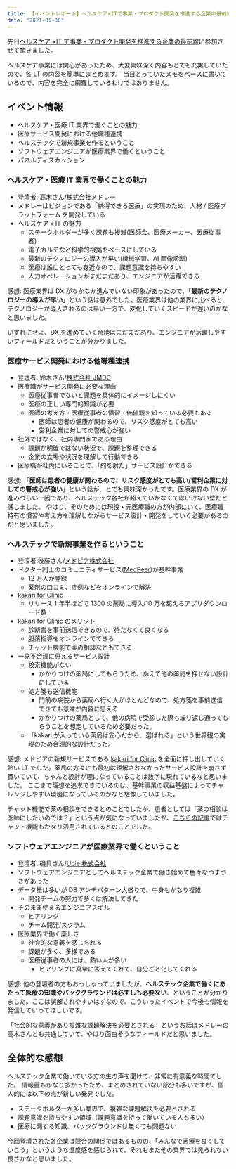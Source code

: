 ```yaml
---
title: 【イベントレポート】ヘルスケア×ITで事業・プロダクト開発を推進する企業の最前線
date: "2021-01-30"
---
```


先日[ヘルスケア ×IT で事業・プロダクト開発を推進する企業の最前線](https://hsd.connpass.com/event/199258/)に参加させて頂きました。

ヘルスケア事業には関心があったため、大変興味深く内容もとても充実していたので、各 LT の内容を簡単にまとめます。
当日とっていたメモをベースに書いているので、内容を完全に網羅しているわけではありません。

## イベント情報

- ヘルスケア・医療 IT 業界で働くことの魅力
- 医療サービス開発における他職種連携
- ヘルステックで新規事業を作るということ
- ソフトウェアエンジニアが医療業界で働くということ
- パネルディスカッション

### ヘルスケア・医療 IT 業界で働くことの魅力

- 登壇者: 高木さん/[株式会社メドレー](https://www.medley.jp/about/)
- メドレーはビジョンである「納得できる医療」の実現のため、人材 / 医療プラットフォーム を開発している
- ヘルスケア x IT の魅力
  - ステークホルダーが多く課題も複雑(医師会、医療メーカー、医療従事者)
  - 電子カルテなど科学的根拠をベースにしている
  - 最新のテクノロジーの導入が早い(機械学習、AI 画像診断)
  - 医療は誰にとっても身近なので、課題意識を持ちやすい
  - 人力オペレーションがまだまだあり、エンジニアが活躍できる

感想:
医療業界は DX がなかなか進んでいない印象があったので、「**最新のテクノロジーの導入が早い**」という話は意外でした。医療業界は他の業界に比べると、テクノロジーが導入されるのは早い一方で、変化していくスピードが遅いのかなと思いました。

いずれにせよ、DX を進めていく余地はまだまだあり、エンジニアが活躍しやすいフィールドだということが分かりました。

### 医療サービス開発における他職種連携

- 登壇者: 鈴木さん/[株式会社 JMDC](https://www.jmdc.co.jp/profile/)
- 医療職がサービス開発に必要な理由
  - 医療従事者でないと課題を具体的にイメージしにくい
  - 医療の正しい専門的知識が必要
  - 医師の考え方・医療従事者の慣習・価値観を知っている必要もある
    - 医師は患者の健康が関わるので、リスク感度がとても高い
    - 営利企業に対しての警戒心が強い
- 社外ではなく、社内専門家である理由
  - 課題が明確ではない状況で、課題を整理できる
  - 企業の立場や状況を理解して行動できる
- 医療職が社内にいることで、「的を射た」サービス設計ができる

感想:
「**医師は患者の健康が関わるので、リスク感度がとても高い/営利企業に対しての警戒心が強い**」という話が、とても興味深かったです。医療業界の DX が進みづらい一因であり、ヘルステック各社が超えていかなくてはいけない壁だと感じました。
やはり、そのためには現役・元医療職の方が内部にいて、医療職特有の慣習や考え方を理解しながらサービス設計・開発をしていく必要があるのだと思いました。

### ヘルステックで新規事業を作るということ

- 登壇者:後藤さん/[メドピア株式会社](https://medpeer.co.jp/company/profile.html)
- ドクター同士のコミュニティサービス([MedPeer](https://medpeer.jp/))が基幹事業
  - 12 万人が登録
  - 薬剤の口コミ、症例などをオンラインで解決
- [kakari for Clinic](https://kakari-for-clinic.jp/)
  - リリース 1 年半ほどで 1300 の薬局に導入/10 万を超えるアプリダウンロード数
- kakari for Clinic のメリット
  - 診断書を事前送信できるので、待たなくて良くなる
  - 服薬指導をオンラインでできる
  - チャット機能で薬の相談などもできる
- 一見不合理に思えるサービス設計
  - 検索機能がない
    - かかりつけの薬局にしてもらうため、あえて他の薬局を探せない設計にしている
  - 処方箋も送信機能
    - 門前の病院から薬局へ行く人がほとんどなので、処方箋を事前送信できても意味が内容に思える
    - かかりつけの薬局として、他の病院で受診した際も繰り返し通ってもらうことを想定しているため必要だった。
  - 「kakari が入っている薬局は安心だから、選ばれる」という世界観の実現のため合理的な設計だった。

感想:
メドピアの新規サービスである [kakari for Clinic](https://kakari-for-clinic.jp/) を全面に押し出していく熱い LT でした。薬局の方々にも最初は理解されなかったサービス設計を崩さず貫いていて、ちゃんと設計が理になっていることは数字に現れているなと思いました。
ここまで理想を追求できているのは、基幹事業の収益基盤によってチャレンジしやすい環境になっているのかなと想像していました。

チャット機能で薬の相談をできるとのことでしたが、患者としては「薬の相談は医師にしたいのでは？」という点が気になっていましたが、[こちらの記事](https://medpeer.co.jp/corp_blog/1045.html)ではチャット機能もかなり活用されているとのことでした。

### ソフトウェアエンジニアが医療業界で働くということ

- 登壇者: 磯貝さん/[Ubie 株式会社](https://ubie.life/#company)
- ソフトウェアエンジニアとしてヘルステック企業で働き始めて色々なつまづきがあった
- データ量は多いが DB アンチパターン大盛りで、中身もかなり複雑
  - 開発チームの努力で多くは解決してきた
- そのまま使えるエンジニアスキル
  - ヒアリング
  - チーム開発/スクラム
- 医療業界で働く楽しさ
  - 社会的な意義を感じられる
  - 課題が多く、多様である
  - 医療従事者の人には、熱い人が多い
    - ヒアリングに真摯に答えてくれて、自分ごと化してくれる

感想:
他の登壇者の方もおっしゃっていましたが、**ヘルステック企業で働くにあたって医療の知識やバックグラウンドは必ずしも必要ない**、ということが分かりました。ここは誤解されやすいはずなので、こういったイベントで今後も情報を発信していってほしいです。

「社会的な意義があり複雑な課題解決を必要とされる」というお話はメドレーの高木さんとも共通していて、やはり面白そうなフィールドだと思いました。

## 全体的な感想

ヘルステック企業で働いている方の生の声を聞けて、非常に有意義な時間でした。
情報量もかなり多かったため、まとめきれていない部分も多いですが、個人的には以下の点が新しい発見でした。

- ステークホルダーが多い業界で、複雑な課題解決を必要とされる
- 課題意識を持ちやすい領域（課題意識を持って働いている人も多い）
- 医療に関する知識、バックグラウンドは無くても問題ない

今回登壇された各企業は競合の関係ではあるものの、「みんなで医療を良くしていこう」というような温度感を感じられて、それもまた他の業界では見られない良さかなと思いました。
